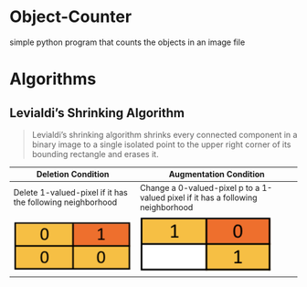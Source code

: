 # Object-Counter
simple python program that counts the objects in an image file

# Algorithms
## Levialdi’s Shrinking Algorithm

> Levialdi’s shrinking algorithm shrinks every connected component in a binary image to a single isolated point to the upper right corner of its bounding rectangle and erases it.

Deletion Condition | Augmentation Condition
------------------ | ----------------------
Delete 1-valued-pixel if it has the following neighborhood | Change a 0-valued-pixel p to a 1-valued pixel if it has a following neighborhood 
                              |                         
![Levialdi Deletion][lev_del] |![Levialdi Augmentation][lev_aug] 

[lev_del]: https://raw.githubusercontent.com/erdaldogan/Object-Counter/master/docs/levdel.png "Logo Title Text 2"

[lev_aug]: https://raw.githubusercontent.com/erdaldogan/Object-Counter/master/docs/levaug.png "Logo Title Text 2"

